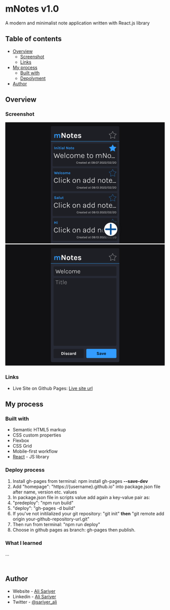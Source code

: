 # mNotes v1.0
A modern and minimalist note application written with React.js library

## Table of contents

- [Overview](#overview)
  - [Screenshot](#screenshot)
  - [Links](#links)
- [My process](#my-process)
  - [Built with](#built-with)
  - [Depolyment](#deploy-process)
- [Author](#author)

## Overview

### Screenshot

![home screenshot](./screenshot-home.png)
![edit screenshot](./screenshot-edit.png)

### Links

- Live Site on Github Pages: [Live site url](https://alisariyer.github.io/comments-app/)

## My process

### Built with

- Semantic HTML5 markup
- CSS custom properties
- Flexbox
- CSS Grid
- Mobile-first workflow
- [React](https://reactjs.org/) - JS library

### Deploy process

1. Install gh-pages from terminal: npm install gh-pages **--save-dev**
2. Add "homepage": "https://{username}.github.io" into package.json file after name, version etc. values
3. In package.json file in scripts value add again a key-value pair as:
4. "predeploy": "npm run build"
5. "deploy": "gh-pages -d build"
6. If you've not initilalized your git repository: "git init" **then** "git remote add origin your-github-repository-url.git"
7. Then run from terminal: "npm run deploy"
8. Choose in github pages as branch: gh-pages then publish.

### What I learned

...

```css

```

```js

```

## Author

- Website - [Ali Sariyer](https://www.alisariyer.com)
- Linkedin - [Ali Sariyer](https://www.alisariyer.com/in/alisariyer)
- Twitter - [@sariyer_ali](https://www.twitter.com/sariyer_ali)